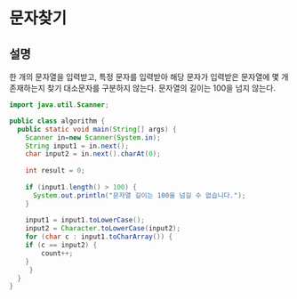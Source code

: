 # 문자찾기

## 설명
한 개의 문자열을 입력받고, 특정 문자를 입력받아 해당 문자가 입력받은 문자열에 몇 개 존재하는지 찾기
대소문자를 구분하지 않는다. 문자열의 길이는 100을 넘지 않는다.

```java
import java.util.Scanner;

public class algorithm {
  public static void main(String[] args) {
    Scanner in=new Scanner(System.in);
    String input1 = in.next();
    char input2 = in.next().charAt(0);
    
    int result = 0;
    
    if (input1.length() > 100) {
      System.out.println("문자열 길이는 100을 넘길 수 없습니다.");
    }
    
    input1 = input1.toLowerCase();
    input2 = Character.toLowerCase(input2);
    for (char c : input1.toCharArray()) {
	if (c == input2) {
		count++;
	}
     }
  }
}
```
